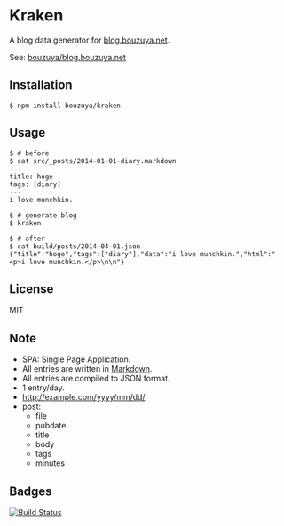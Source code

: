 Kraken
==============================================================================

A blog data generator for [blog.bouzuya.net](http://blog.bouzuya.net/).

See: [bouzuya/blog.bouzuya.net][]

Installation
------------------------------------------------------------------------------

    $ npm install bouzuya/kraken

Usage
------------------------------------------------------------------------------

    $ # before
    $ cat src/_posts/2014-01-01-diary.markdown
    ---
    title: hoge
    tags: [diary]
    ---
    i love munchkin.

    $ # generate blog
    $ kraken

    $ # after
    $ cat build/posts/2014-04-01.json
    {"title":"hoge","tags":["diary"],"data":"i love munchkin.","html":"<p>i love munchkin.</p>\n\n"}

License
------------------------------------------------------------------------------

MIT

Note
------------------------------------------------------------------------------

- SPA: Single Page Application.
- All entries are written in [Markdown](http://daringfireball.net/projects/markdown/syntax).
- All entries are compiled to JSON format.
- 1 entry/day.
- http://example.com/yyyy/mm/dd/
- post:
  - file
  - pubdate
  - title
  - body
  - tags
  - minutes

Badges
------------------------------------------------------------------------------

[![Build Status](https://travis-ci.org/bouzuya/kraken.svg)](https://travis-ci.org/bouzuya/kraken)

[bouzuya/blog.bouzuya.net]: https://github.com/bouzuya/blog.bouzuya.net
